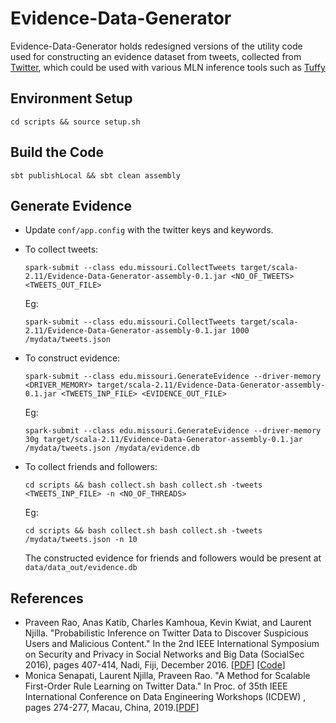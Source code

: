 # Evidence-Data-Generator
Evidence-Data-Generator holds redesigned versions of the utility code used for constructing an evidence dataset from tweets, collected from [Twitter](https://twitter.com), which could be used with various MLN inference tools such as [Tuffy](http://i.stanford.edu/hazy/tuffy/)

## Environment Setup
```
cd scripts && source setup.sh
```

## Build the Code
```
sbt publishLocal && sbt clean assembly
```


## Generate Evidence  
* Update `conf/app.config` with the twitter keys and keywords.

* To collect tweets:
    ```
    spark-submit --class edu.missouri.CollectTweets target/scala-2.11/Evidence-Data-Generator-assembly-0.1.jar <NO_OF_TWEETS> <TWEETS_OUT_FILE>
    ```

    Eg:
    ```
    spark-submit --class edu.missouri.CollectTweets target/scala-2.11/Evidence-Data-Generator-assembly-0.1.jar 1000 /mydata/tweets.json
    ```

* To construct evidence:
    ```
    spark-submit --class edu.missouri.GenerateEvidence --driver-memory <DRIVER_MEMORY> target/scala-2.11/Evidence-Data-Generator-assembly-0.1.jar <TWEETS_INP_FILE> <EVIDENCE_OUT_FILE>
    ```
    
    Eg:
    ```
    spark-submit --class edu.missouri.GenerateEvidence --driver-memory 30g target/scala-2.11/Evidence-Data-Generator-assembly-0.1.jar /mydata/tweets.json /mydata/evidence.db
    ```

* To collect friends and followers:
    ```
    cd scripts && bash collect.sh bash collect.sh -tweets <TWEETS_INP_FILE> -n <NO_OF_THREADS>
    ```
    
    Eg:
    ```
    cd scripts && bash collect.sh bash collect.sh -tweets /mydata/tweets.json -n 10
    ```
    The constructed evidence for friends and followers would be present at `data/data_out/evidence.db`

## References
* Praveen Rao, Anas Katib, Charles Kamhoua, Kevin Kwiat, and Laurent Njilla. "Probabilistic Inference on Twitter Data to Discover Suspicious Users and Malicious Content." In the 2nd IEEE International Symposium on Security and Privacy in Social Networks and Big Data (SocialSec 2016), pages 407-414, Nadi, Fiji, December 2016. [[PDF](http://r.web.umkc.edu/raopr/SocialKB-SocialSec-2016.pdf)] [[Code](https://github.com/UMKC-BigDataLab/SocialKB)]
* Monica Senapati, Laurent Njilla, Praveen Rao. "A Method for Scalable First-Order Rule Learning on Twitter Data." In Proc. of 35th IEEE International Conference on Data Engineering Workshops (ICDEW) , pages 274-277, Macau, China, 2019.[[PDF](http://r.web.umkc.edu/raopr/SRLearn-ICDEW-2019.pdf)]
    
